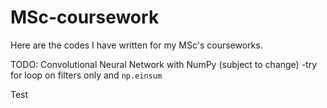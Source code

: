 # MSc-coursework
Here are the codes I have written for my MSc's courseworks.

TODO: Convolutional Neural Network with NumPy (subject to change) -try for loop on filters only and ```np.einsum```

Test
